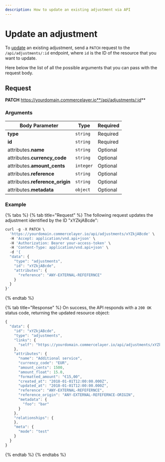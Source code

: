 ```yaml
---
description: How to update an existing adjustment via API
---
```


# Update an adjustment

To [update](https://docs.commercelayer.io/developers/updating-resources) an existing adjustment, send a `PATCH` request to the `/api/adjustments/:id` endpoint, where `id` is the ID of the resource that you want to update.

Here below the list of all the possible arguments that you can pass with the request body.

## Request

**PATCH** https://yourdomain.commercelayer.io**/api/adjustments/:id**

### Arguments

| Body Parameter                   | Type      | Required |
| -------------------------------- | --------- | -------- |
| **type**                         | `string`  | Required |
| **id**                           | `string`  | Required |
| attributes.**name**              | `string`  | Optional |
| attributes.**currency\_code**    | `string`  | Optional |
| attributes.**amount\_cents**     | `integer` | Optional |
| attributes.**reference**         | `string`  | Optional |
| attributes.**reference\_origin** | `string`  | Optional |
| attributes.**metadata**          | `object`  | Optional |

### Example

{% tabs %}
{% tab title="Request" %}
The following request updates the adjustment identified by the ID "xYZkjABcde":

```javascript
curl -g -X PATCH \
  'https://yourdomain.commercelayer.io/api/adjustments/xYZkjABcde' \
  -H 'Accept: application/vnd.api+json' \
  -H 'Authorization: Bearer your-access-token' \
  -H 'Content-Type: application/vnd.api+json' \
  -d '{
  "data": {
    "type": "adjustments",
    "id": "xYZkjABcde",
    "attributes": {
      "reference": "ANY-EXTERNAL-REFEFERNCE"
    }
  }
}'
```
{% endtab %}

{% tab title="Response" %}
On success, the API responds with a `200 OK` status code, returning the updated resource object:

```javascript
{
  "data": {
    "id": "xYZkjABcde",
    "type": "adjustments",
    "links": {
      "self": "https://yourdomain.commercelayer.io/api/adjustments/xYZkjABcde"
    },
    "attributes": {
      "name": "Additional service",
      "currency_code": "EUR",
      "amount_cents": 1500,
      "amount_float": 15.0,
      "formatted_amount": "€15,00",
      "created_at": "2018-01-01T12:00:00.000Z",
      "updated_at": "2018-01-01T12:00:00.000Z",
      "reference": "ANY-EXTERNAL-REFEFERNCE",
      "reference_origin": "ANY-EXTERNAL-REFEFERNCE-ORIGIN",
      "metadata": {
        "foo": "bar"
      }
    },
    "relationships": {
    },
    "meta": {
      "mode": "test"
    }
  }
}
```
{% endtab %}
{% endtabs %}
